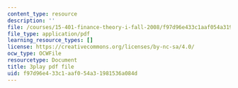 ```yaml
---
content_type: resource
description: ''
file: /courses/15-401-finance-theory-i-fall-2008/f97d96e433c1aaf054a31981536a084d_N8gtnbJuMoo.pdf
file_type: application/pdf
learning_resource_types: []
license: https://creativecommons.org/licenses/by-nc-sa/4.0/
ocw_type: OCWFile
resourcetype: Document
title: 3play pdf file
uid: f97d96e4-33c1-aaf0-54a3-1981536a084d
---
```

